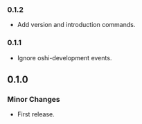 ### 0.1.2

- Add version and introduction commands.

### 0.1.1

- Ignore oshi-development events.

## 0.1.0

### Minor Changes

- First release.

